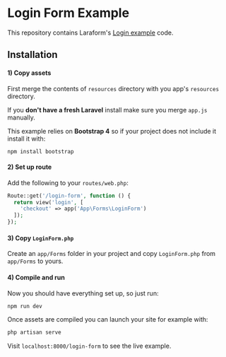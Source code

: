 # Login Form Example

This repository contains Laraform's [Login example](https://laraform.io/examples#login) code.

## Installation

#### 1) Copy assets

First merge the contents of `resources` directory with you app's `resources` directory.

If you **don't have a fresh Laravel** install make sure you merge `app.js` manually. 

This example relies on **Bootstrap 4** so if your project does not include it install it with:

```
npm install bootstrap
```

#### 2) Set up route

Add the following to your `routes/web.php`:

``` php
Route::get('/login-form', function () {
  return view('login', [
    'checkout' => app('App\Forms\LoginForm')
  ]);
});
```

#### 3) Copy `LoginForm.php`

Create an `app/Forms` folder in your project and copy `LoginForm.php` from `app/Forms` to yours.

#### 4) Compile and run

Now you should have everything set up, so just run:

``` bash
npm run dev
```

Once assets are compiled you can launch your site for example with:

``` bash
php artisan serve
```

Visit `localhost:8000/login-form` to see the live example.